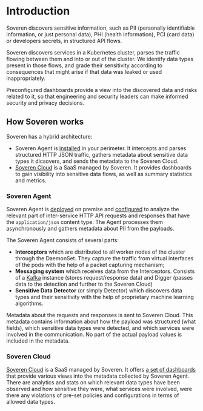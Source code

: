 # Introduction

Soveren discovers sensitive information, such as PII (personally identifiable information, or just personal data), PHI (health information), PCI (card data) or developers secrets, in structured API flows.

Soveren discovers services in a Kubernetes cluster, parses the traffic flowing between them and into or out of the cluster. We identify data types present in those flows, and grade their sensitivity according to consequences that might arise if that data was leaked or used inappropriately.

Preconfigured dashboards provide a view into the discovered data and risks related to it, so that engineering and security leaders can make informed security and privacy decisions.

## How Soveren works

Soveren has a hybrid architecture:

* Soveren Agent is [installed](getting-started/quick-start/) in your perimeter. It intercepts and parses structured HTTP JSON traffic, gathers metadata about sensitive data types it dicsovers, and sends the metadata to the Soveren Cloud.
* [Soveren Cloud](https://app.soveren.io/) is a SaaS managed by Soveren. It provides dashboards to gain visibility into sensitive data flows, as well as summary statistics and metrics.

### Soveren Agent

Soveren Agent is [deployed]((getting-started/quick-start/)) on premise and [configured](administration/configuring-agent/) to analyze the relevant part of inter-service HTTP API requests and responses that have the `application/json` content type. The Agent processes them asynchronously and gathers metadata about PII from the payloads.

The Soveren Agent consists of several parts:

* **Interceptors** which are distributed to all worker nodes of the cluster through the DaemonSet. They capture the traffic from virtual interfaces of the pods with the help of a packet capturing mechanism;
* **Messaging system** which receives data from the Interceptors. Consists of a [Kafka](https://kafka.apache.org/) instance (stores request/response data) and Digger (passes data to the detection and further to the Soveren Cloud)
* **Sensitive Data Detector** (or simply Detector) which discovers data types and their sensitivity with the help of proprietary machine learning algorithms.

Metadata about the requests and responses is sent to Soveren Cloud. This metadata contains information about how the payload was structured (what fields), which sensitive data types were detected, and which services were involved in the communication. No part of the actual payload values is included in the metadata.

### Soveren Cloud

[Soveren Cloud](https://app.soveren.io/) is a SaaS managed by Soveren. It offers [a set of dashboards](user-guide/overview/) that provide various views into the metadata collected by Soveren Agent. There are analytics and stats on which relevant data types have been observed and how sensitive they were, what services were involved, were there any violations of pre-set policies and configurations in terms of allowed data types.

